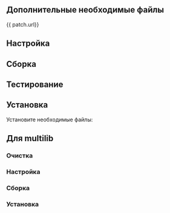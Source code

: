 <pkg :name="'eudev'" instsize showsbu2></pkg>

## Дополнительные необходимые файлы

<a :href="patch.url">{{ patch.url}}</a>
## Настройка
<package-script :package="'eudev'" :type="'configure'"></package-script>

## Сборка
<package-script :package="'eudev'" :type="'build'"></package-script>

## Тестирование
<package-script :package="'eudev'" :type="'test'"></package-script>

## Установка
<package-script :package="'eudev'" :type="'install'"></package-script>


Установите необходимые файлы:

<package-script :package="'eudev'" :type="'postinstall'"></package-script>
 
## Для multilib

### Очистка

<package-script :package="'eudev'" :type="'multi_prepare'"></package-script>

### Настройка
<package-script :package="'eudev'" :type="'multi_configure'"></package-script>

### Сборка 
<package-script :package="'eudev'" :type="'multi_build'"></package-script>

### Установка
<package-script :package="'eudev'" :type="'multi_install'"></package-script>

<script>
		new Vue({
		el: '#main',
		data: { package: {}, patch: {} },
		mounted: function () {
				this.getPatch();
		},
		methods: {
			getPatch: function() {
					getPackage('udev')
					.then(response => this.patch = response);
			},
		}
  })
</script>
